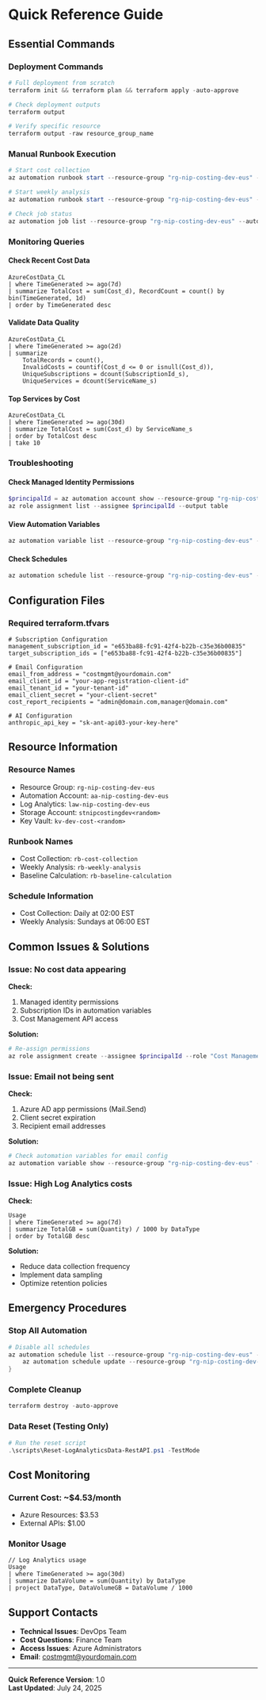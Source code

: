 # Quick Reference Guide

## Essential Commands

### Deployment Commands
```powershell
# Full deployment from scratch
terraform init && terraform plan && terraform apply -auto-approve

# Check deployment outputs
terraform output

# Verify specific resource
terraform output -raw resource_group_name
```

### Manual Runbook Execution
```powershell
# Start cost collection
az automation runbook start --resource-group "rg-nip-costing-dev-eus" --automation-account-name "aa-nip-costing-dev-eus" --name "rb-cost-collection"

# Start weekly analysis
az automation runbook start --resource-group "rg-nip-costing-dev-eus" --automation-account-name "aa-nip-costing-dev-eus" --name "rb-weekly-analysis"

# Check job status
az automation job list --resource-group "rg-nip-costing-dev-eus" --automation-account-name "aa-nip-costing-dev-eus" --output table
```

### Monitoring Queries

#### Check Recent Cost Data
```kql
AzureCostData_CL
| where TimeGenerated >= ago(7d)
| summarize TotalCost = sum(Cost_d), RecordCount = count() by bin(TimeGenerated, 1d)
| order by TimeGenerated desc
```

#### Validate Data Quality
```kql
AzureCostData_CL
| where TimeGenerated >= ago(2d)
| summarize 
    TotalRecords = count(),
    InvalidCosts = countif(Cost_d <= 0 or isnull(Cost_d)),
    UniqueSubscriptions = dcount(SubscriptionId_s),
    UniqueServices = dcount(ServiceName_s)
```

#### Top Services by Cost
```kql
AzureCostData_CL
| where TimeGenerated >= ago(30d)
| summarize TotalCost = sum(Cost_d) by ServiceName_s
| order by TotalCost desc
| take 10
```

### Troubleshooting

#### Check Managed Identity Permissions
```powershell
$principalId = az automation account show --resource-group "rg-nip-costing-dev-eus" --automation-account-name "aa-nip-costing-dev-eus" --query "identity.principalId" -o tsv
az role assignment list --assignee $principalId --output table
```

#### View Automation Variables
```powershell
az automation variable list --resource-group "rg-nip-costing-dev-eus" --automation-account-name "aa-nip-costing-dev-eus" --output table
```

#### Check Schedules
```powershell
az automation schedule list --resource-group "rg-nip-costing-dev-eus" --automation-account-name "aa-nip-costing-dev-eus" --output table
```

## Configuration Files

### Required terraform.tfvars
```hcl
# Subscription Configuration
management_subscription_id = "e653ba88-fc91-42f4-b22b-c35e36b00835"
target_subscription_ids = ["e653ba88-fc91-42f4-b22b-c35e36b00835"]

# Email Configuration
email_from_address = "costmgmt@yourdomain.com"
email_client_id = "your-app-registration-client-id"
email_tenant_id = "your-tenant-id"
email_client_secret = "your-client-secret"
cost_report_recipients = "admin@domain.com,manager@domain.com"

# AI Configuration
anthropic_api_key = "sk-ant-api03-your-key-here"
```

## Resource Information

### Resource Names
- Resource Group: `rg-nip-costing-dev-eus`
- Automation Account: `aa-nip-costing-dev-eus`
- Log Analytics: `law-nip-costing-dev-eus`
- Storage Account: `stnipcostingdev<random>`
- Key Vault: `kv-dev-cost-<random>`

### Runbook Names
- Cost Collection: `rb-cost-collection`
- Weekly Analysis: `rb-weekly-analysis`
- Baseline Calculation: `rb-baseline-calculation`

### Schedule Information
- Cost Collection: Daily at 02:00 EST
- Weekly Analysis: Sundays at 06:00 EST

## Common Issues & Solutions

### Issue: No cost data appearing
**Check:**
1. Managed identity permissions
2. Subscription IDs in automation variables
3. Cost Management API access

**Solution:**
```powershell
# Re-assign permissions
az role assignment create --assignee $principalId --role "Cost Management Reader" --scope "/subscriptions/SUBSCRIPTION_ID"
```

### Issue: Email not being sent
**Check:**
1. Azure AD app permissions (Mail.Send)
2. Client secret expiration
3. Recipient email addresses

**Solution:**
```powershell
# Check automation variables for email config
az automation variable show --resource-group "rg-nip-costing-dev-eus" --automation-account-name "aa-nip-costing-dev-eus" --name "EMAIL_FROM_ADDRESS"
```

### Issue: High Log Analytics costs
**Check:**
```kql
Usage
| where TimeGenerated >= ago(7d)
| summarize TotalGB = sum(Quantity) / 1000 by DataType
| order by TotalGB desc
```

**Solution:**
- Reduce data collection frequency
- Implement data sampling
- Optimize retention policies

## Emergency Procedures

### Stop All Automation
```powershell
# Disable all schedules
az automation schedule list --resource-group "rg-nip-costing-dev-eus" --automation-account-name "aa-nip-costing-dev-eus" --query "[].name" -o tsv | ForEach-Object {
    az automation schedule update --resource-group "rg-nip-costing-dev-eus" --automation-account-name "aa-nip-costing-dev-eus" --name $_ --is-enabled false
}
```

### Complete Cleanup
```powershell
terraform destroy -auto-approve
```

### Data Reset (Testing Only)
```powershell
# Run the reset script
.\scripts\Reset-LogAnalyticsData-RestAPI.ps1 -TestMode
```

## Cost Monitoring

### Current Cost: ~$4.53/month
- Azure Resources: $3.53
- External APIs: $1.00

### Monitor Usage
```kql
// Log Analytics usage
Usage
| where TimeGenerated >= ago(30d)
| summarize DataVolume = sum(Quantity) by DataType
| project DataType, DataVolumeGB = DataVolume / 1000
```

## Support Contacts

- **Technical Issues**: DevOps Team
- **Cost Questions**: Finance Team  
- **Access Issues**: Azure Administrators
- **Email**: costmgmt@yourdomain.com

---
**Quick Reference Version**: 1.0  
**Last Updated**: July 24, 2025
